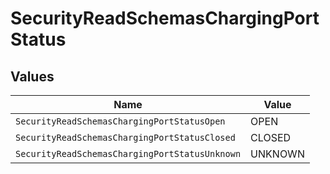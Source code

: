 # SecurityReadSchemasChargingPortStatus


## Values

| Name                                           | Value                                          |
| ---------------------------------------------- | ---------------------------------------------- |
| `SecurityReadSchemasChargingPortStatusOpen`    | OPEN                                           |
| `SecurityReadSchemasChargingPortStatusClosed`  | CLOSED                                         |
| `SecurityReadSchemasChargingPortStatusUnknown` | UNKNOWN                                        |